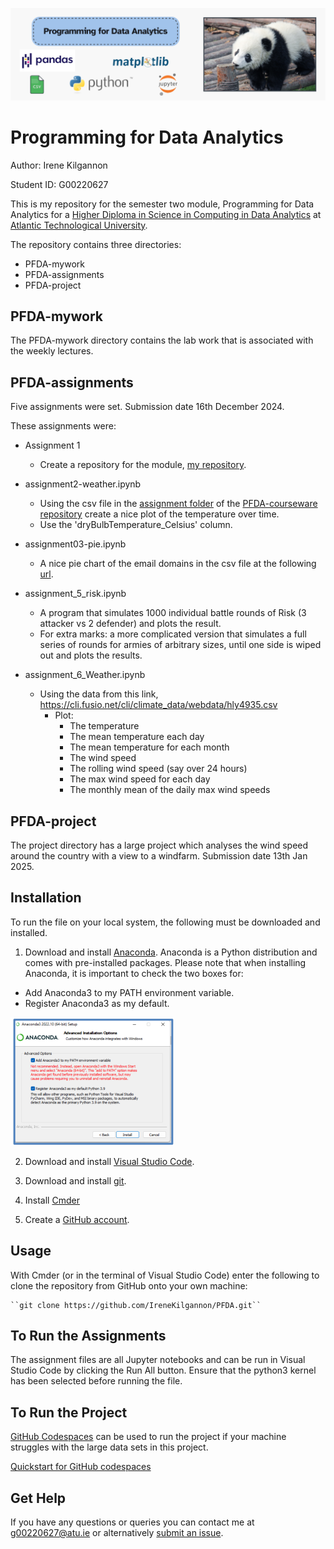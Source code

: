 ![Banner](PFDA-assignments/img/readme_banner.png)

# Programming for Data Analytics 

Author: Irene Kilgannon

Student ID: G00220627

This is my repository for the semester two module, Programming for Data Analytics for a [Higher Diploma in Science in Computing in Data Analytics](https://www.gmit.ie/higher-diploma-in-science-in-computing-in-data-analytics) at [Atlantic Technological University](https://www.atu.ie/).

The repository contains three directories:

- PFDA-mywork
- PFDA-assignments
- PFDA-project

## PFDA-mywork

The PFDA-mywork directory contains the lab work that is associated with the weekly lectures.

## PFDA-assignments

Five assignments were set. Submission date 16th December 2024. 

These assignments were:

- Assignment 1
    - Create a repository for the module, [my repository](https://github.com/IreneKilgannon/PFDA).

- assignment2-weather.ipynb
    - Using the csv file in the [assignment folder](https://github.com/andrewbeattycourseware/PFDA-courseware/blob/main/assignment/weatherreadings1.csv) of the [PFDA-courseware repository](https://github.com/andrewbeattycourseware/PFDA-courseware) create a nice plot of the temperature over time.
    - Use the 'dryBulbTemperature_Celsius' column.

- assignment03-pie.ipynb
    - A nice pie chart of the email domains in the csv file at the following [url](https://drive.google.com/uc?id=1AWPf-pJodJKeHsARQK_RHiNsE8fjPCVK&export=download).

- assignment_5_risk.ipynb
    - A program that simulates 1000 individual battle rounds of Risk (3 attacker vs 2 defender) and plots the result.
    - For extra marks: a more complicated version that simulates a full series of rounds for armies of arbitrary sizes, until one side is wiped out and plots the results.

- assignment_6_Weather.ipynb
    - Using the data from this link, https://cli.fusio.net/cli/climate_data/webdata/hly4935.csv
        - Plot:
            * The temperature
            * The mean temperature each day
            * The mean temperature for each month
            * The wind speed
            * The rolling wind speed (say over 24 hours)
            * The max wind speed for each day
            * The monthly mean of the daily max wind speeds

## PFDA-project

The project directory has a large project which analyses the wind speed around the country with a view to a windfarm. Submission date 13th Jan 2025.

## Installation

To run the file on your local system, the following must be downloaded and installed.

1. Download and install [Anaconda](https://www.anaconda.com/download). Anaconda is a Python distribution and comes with pre-installed packages. Please note that when installing Anaconda, it is important to check the two boxes for:
  * Add Anaconda3 to my PATH environment variable.
  * Register Anaconda3 as my default.
  
![Anaconda](https://github.com/IreneKilgannon/pands-project/blob/main/images/Anaconda.png)

2. Download and install [Visual Studio Code](https://code.visualstudio.com/).

3. Download and install [git](https://git-scm.com/downloads).

4. Install [Cmder](https://cmder.app/)

5. Create a [GitHub account](https://github.com). 

## Usage

With Cmder (or in the terminal of Visual Studio Code) enter the following to clone the repository from GitHub onto your own machine:
  
    ``git clone https://github.com/IreneKilgannon/PFDA.git``

## To Run the Assignments

The assignment files are all Jupyter notebooks and can be run in Visual Studio Code by clicking the Run All button. Ensure that the python3 kernel has been selected before running the file. 

## To Run the Project

[GitHub Codespaces](https://github.com/features/codespaces) can be used to run the project if your machine struggles with the large data sets in this project.

[Quickstart for GitHub codespaces](https://docs.github.com/en/codespaces/getting-started/quickstart)

## Get Help

If you have any questions or queries you can contact me at g00220627@atu.ie or alternatively [submit an issue](https://github.com/IreneKilgannon/computer_infrastructure/issues).

